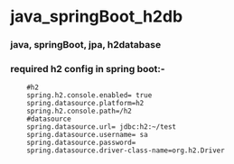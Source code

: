 # java_springBoot_h2db
### java, springBoot, jpa, h2database 

### required h2 config in spring boot:-
		#h2
		spring.h2.console.enabled= true
		spring.datasource.platform=h2
		spring.h2.console.path=/h2
		#datasource
		spring.datasource.url= jdbc:h2:~/test
		spring.datasource.username= sa
		spring.datasource.password=
		spring.datasource.driver-class-name=org.h2.Driver
